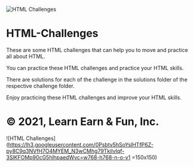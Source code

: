 ![HTML Challenges](https://cdn.lynda.com/course/170427/170427-637363828865101045-16x9.jpg)
# HTML-Challenges
These are some HTML challenges that can help you to move and practice all about HTML.

You can practice these HTML challenges and practice your HTML skills.

There are solutions for each of the challenge in the solutions folder of the respective challenge folder.

Enjoy practicing these HTML challenges and improve your HTML skills.

# © 2021, Learn Earn & Fun, Inc.
![HTML Challenges](https://lh3.googleusercontent.com/0Psbtv5hSoYslHTfP6Z-py8C9q3NVfH7O4MYEM_N3wCMhg79TkiIvlqf-3SlKFOMp90cG5hlhpaedWvc=w768-h768-n-o-v1
=150x150)
